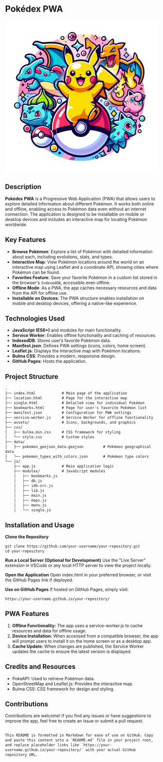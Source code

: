 # Pokédex PWA

![PokeDex Logo](assets/logo.webp)

## Description
**Pokédex PWA** is a Progressive Web Application (PWA) that allows users to explore detailed information about different Pokémon. It works both online and offline, enabling access to Pokémon data even without an internet connection. The application is designed to be installable on mobile or desktop devices and includes an interactive map for locating Pokémon worldwide.

## Key Features

- **Browse Pokémon**: Explore a list of Pokémon with detailed information about each, including evolutions, stats, and types.
- **Interactive Map**: View Pokémon locations around the world on an interactive map using Leaflet and a coordinate API, showing cities where Pokémon can be found.
- **Favorites Feature**: Save your favorite Pokémon in a custom list stored in the browser's `IndexedDB`, accessible even offline.
- **Offline Mode**: As a PWA, the app caches necessary resources and data from the API for offline use.
- **Installable on Devices**: The PWA structure enables installation on mobile and desktop devices, offering a native-like experience.

## Technologies Used

- **JavaScript (ES6+)** and modules for main functionality.
- **Service Worker**: Enables offline functionality and caching of resources.
- **IndexedDB**: Stores user’s favorite Pokémon data.
- **Manifest.json**: Defines PWA settings (icons, colors, home screen).
- **Leaflet.js**: Displays the interactive map with Pokémon locations.
- **Bulma CSS**: Provides a modern, responsive design.
- **GitHub Pages**: Hosts the application.

## Project Structure

```plaintext
.
├── index.html            # Main page of the application
├── location.html         # Page for the interactive map
├── single.html           # Detailed view for individual Pokémon
├── bookmarks.html        # Page for user's favorite Pokémon list
├── manifest.json         # Configuration for PWA settings
├── service-worker.js     # Service Worker for offline functionality
├── assets/               # Icons, backgrounds, and graphics
├── css/
│   ├── bulma.min.css     # CSS framework for styling
│   └── style.css         # Custom styles
├── data/
│   ├── pokemon_geojson_data.geojson         # Pokémon geographical data
│   └── pokemon_types_with_colors.json       # Pokémon type colors
└── js/
    ├── app.js            # Main application logic
    ├── modules/          # JavaScript modules
    │   ├── bookmarks.js
    │   ├── db.js
    │   ├── idb-src.js
    │   ├── lib.js
    │   ├── main.js
    │   ├── maps.js
    │   ├── menu.js
    │   └── single.js
```
## Installation and Usage

**Clone the Repository**
```plaintext
git clone https://github.com/your-username/your-repository.git
cd your-repository
```

**Run a Local Server (Optional for Development)**
Use the "Live Server" extension in VSCode or any local HTTP server to view the project locally.

**Open the Application**
Open index.html in your preferred browser, or visit the GitHub Pages link if deployed.

**Use on GitHub Pages**
If hosted on GitHub Pages, simply visit:

```plaintext
https://your-username.github.io/your-repository/
```
## PWA Features

1. **Offline Functionality:** The app uses a service-worker.js to cache resources and data for offline usage.
2. **Device Installation:** When accessed from a compatible browser, the app will prompt users to install it on the home screen or as a desktop app.
3. **Cache Update:** When changes are published, the Service Worker updates the cache to ensure the latest version is displayed.

## Credits and Resources
- PokeAPI: Used to retrieve Pokémon data.
- OpenStreetMap and Leaflet.js: Provides the interactive map.
- Bulma CSS: CSS framework for design and styling.

## Contributions
Contributions are welcome! If you find any issues or have suggestions to improve the app, feel free to create an issue or submit a pull request.

```plaintext

This README is formatted in Markdown for ease of use on GitHub. Copy and paste this content into a `README.md` file in your project root, and replace placeholder links like `https://your-username.github.io/your-repository/` with your actual GitHub repository URL.
```